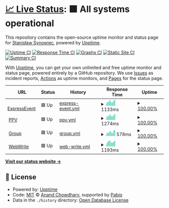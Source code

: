 # [📈 Live Status](https://ssynowiec.github.io/ExpressEvent-status): <!--live status--> **🟩 All systems operational**

This repository contains the open-source uptime monitor and status page for [Stanisław Synowiec](https://ssynowiec.github.io/ExpressEvent-status), powered by [Upptime](https://github.com/upptime/upptime).

[![Uptime CI](https://github.com/ssynowiec/ExpressEvent-status/workflows/Uptime%20CI/badge.svg)](https://github.com/ssynowiec/ExpressEvent-status/actions?query=workflow%3A%22Uptime+CI%22)
[![Response Time CI](https://github.com/ssynowiec/ExpressEvent-status/workflows/Response%20Time%20CI/badge.svg)](https://github.com/ssynowiec/ExpressEvent-status/actions?query=workflow%3A%22Response+Time+CI%22)
[![Graphs CI](https://github.com/ssynowiec/ExpressEvent-status/workflows/Graphs%20CI/badge.svg)](https://github.com/ssynowiec/ExpressEvent-status/actions?query=workflow%3A%22Graphs+CI%22)
[![Static Site CI](https://github.com/ssynowiec/ExpressEvent-status/workflows/Static%20Site%20CI/badge.svg)](https://github.com/ssynowiec/ExpressEvent-status/actions?query=workflow%3A%22Static+Site+CI%22)
[![Summary CI](https://github.com/ssynowiec/ExpressEvent-status/workflows/Summary%20CI/badge.svg)](https://github.com/ssynowiec/ExpressEvent-status/actions?query=workflow%3A%22Summary+CI%22)

With [Upptime](https://upptime.js.org), you can get your own unlimited and free uptime monitor and status page, powered entirely by a GitHub repository. We use [Issues](https://github.com/ssynowiec/ExpressEvent-status/issues) as incident reports, [Actions](https://github.com/ssynowiec/ExpressEvent-status/actions) as uptime monitors, and [Pages](https://ssynowiec.github.io/ExpressEvent-status) for the status page.

<!--start: status pages-->
<!-- This summary is generated by Upptime (https://github.com/upptime/upptime) -->
<!-- Do not edit this manually, your changes will be overwritten -->
<!-- prettier-ignore -->
| URL | Status | History | Response Time | Uptime |
| --- | ------ | ------- | ------------- | ------ |
| <img alt="" src="https://icons.duckduckgo.com/ip3/express-event.pl.ico" height="13"> [ExpressEvent](https://express-event.pl) | 🟩 Up | [express-event.yml](https://github.com/ssynowiec/ExpressEvent-status/commits/HEAD/history/express-event.yml) | <details><summary><img alt="Response time graph" src="./graphs/express-event/response-time-week.png" height="20"> 1133ms</summary><br><a href="https://demo-status.ssynowiec.pl/history/express-event"><img alt="Response time 1134" src="https://img.shields.io/endpoint?url=https%3A%2F%2Fraw.githubusercontent.com%2Fssynowiec%2FExpressEvent-status%2FHEAD%2Fapi%2Fexpress-event%2Fresponse-time.json"></a><br><a href="https://demo-status.ssynowiec.pl/history/express-event"><img alt="24-hour response time 1533" src="https://img.shields.io/endpoint?url=https%3A%2F%2Fraw.githubusercontent.com%2Fssynowiec%2FExpressEvent-status%2FHEAD%2Fapi%2Fexpress-event%2Fresponse-time-day.json"></a><br><a href="https://demo-status.ssynowiec.pl/history/express-event"><img alt="7-day response time 1133" src="https://img.shields.io/endpoint?url=https%3A%2F%2Fraw.githubusercontent.com%2Fssynowiec%2FExpressEvent-status%2FHEAD%2Fapi%2Fexpress-event%2Fresponse-time-week.json"></a><br><a href="https://demo-status.ssynowiec.pl/history/express-event"><img alt="30-day response time 1144" src="https://img.shields.io/endpoint?url=https%3A%2F%2Fraw.githubusercontent.com%2Fssynowiec%2FExpressEvent-status%2FHEAD%2Fapi%2Fexpress-event%2Fresponse-time-month.json"></a><br><a href="https://demo-status.ssynowiec.pl/history/express-event"><img alt="1-year response time 1134" src="https://img.shields.io/endpoint?url=https%3A%2F%2Fraw.githubusercontent.com%2Fssynowiec%2FExpressEvent-status%2FHEAD%2Fapi%2Fexpress-event%2Fresponse-time-year.json"></a></details> | <details><summary><a href="https://demo-status.ssynowiec.pl/history/express-event">100.00%</a></summary><a href="https://demo-status.ssynowiec.pl/history/express-event"><img alt="All-time uptime 99.98%" src="https://img.shields.io/endpoint?url=https%3A%2F%2Fraw.githubusercontent.com%2Fssynowiec%2FExpressEvent-status%2FHEAD%2Fapi%2Fexpress-event%2Fuptime.json"></a><br><a href="https://demo-status.ssynowiec.pl/history/express-event"><img alt="24-hour uptime 100.00%" src="https://img.shields.io/endpoint?url=https%3A%2F%2Fraw.githubusercontent.com%2Fssynowiec%2FExpressEvent-status%2FHEAD%2Fapi%2Fexpress-event%2Fuptime-day.json"></a><br><a href="https://demo-status.ssynowiec.pl/history/express-event"><img alt="7-day uptime 100.00%" src="https://img.shields.io/endpoint?url=https%3A%2F%2Fraw.githubusercontent.com%2Fssynowiec%2FExpressEvent-status%2FHEAD%2Fapi%2Fexpress-event%2Fuptime-week.json"></a><br><a href="https://demo-status.ssynowiec.pl/history/express-event"><img alt="30-day uptime 99.96%" src="https://img.shields.io/endpoint?url=https%3A%2F%2Fraw.githubusercontent.com%2Fssynowiec%2FExpressEvent-status%2FHEAD%2Fapi%2Fexpress-event%2Fuptime-month.json"></a><br><a href="https://demo-status.ssynowiec.pl/history/express-event"><img alt="1-year uptime 99.98%" src="https://img.shields.io/endpoint?url=https%3A%2F%2Fraw.githubusercontent.com%2Fssynowiec%2FExpressEvent-status%2FHEAD%2Fapi%2Fexpress-event%2Fuptime-year.json"></a></details>
| <img alt="" src="https://icons.duckduckgo.com/ip3/ppv.express-event.pl.ico" height="13"> [PPV](https://ppv.express-event.pl) | 🟩 Up | [ppv.yml](https://github.com/ssynowiec/ExpressEvent-status/commits/HEAD/history/ppv.yml) | <details><summary><img alt="Response time graph" src="./graphs/ppv/response-time-week.png" height="20"> 1274ms</summary><br><a href="https://demo-status.ssynowiec.pl/history/ppv"><img alt="Response time 1360" src="https://img.shields.io/endpoint?url=https%3A%2F%2Fraw.githubusercontent.com%2Fssynowiec%2FExpressEvent-status%2FHEAD%2Fapi%2Fppv%2Fresponse-time.json"></a><br><a href="https://demo-status.ssynowiec.pl/history/ppv"><img alt="24-hour response time 1702" src="https://img.shields.io/endpoint?url=https%3A%2F%2Fraw.githubusercontent.com%2Fssynowiec%2FExpressEvent-status%2FHEAD%2Fapi%2Fppv%2Fresponse-time-day.json"></a><br><a href="https://demo-status.ssynowiec.pl/history/ppv"><img alt="7-day response time 1274" src="https://img.shields.io/endpoint?url=https%3A%2F%2Fraw.githubusercontent.com%2Fssynowiec%2FExpressEvent-status%2FHEAD%2Fapi%2Fppv%2Fresponse-time-week.json"></a><br><a href="https://demo-status.ssynowiec.pl/history/ppv"><img alt="30-day response time 1358" src="https://img.shields.io/endpoint?url=https%3A%2F%2Fraw.githubusercontent.com%2Fssynowiec%2FExpressEvent-status%2FHEAD%2Fapi%2Fppv%2Fresponse-time-month.json"></a><br><a href="https://demo-status.ssynowiec.pl/history/ppv"><img alt="1-year response time 1360" src="https://img.shields.io/endpoint?url=https%3A%2F%2Fraw.githubusercontent.com%2Fssynowiec%2FExpressEvent-status%2FHEAD%2Fapi%2Fppv%2Fresponse-time-year.json"></a></details> | <details><summary><a href="https://demo-status.ssynowiec.pl/history/ppv">100.00%</a></summary><a href="https://demo-status.ssynowiec.pl/history/ppv"><img alt="All-time uptime 100.00%" src="https://img.shields.io/endpoint?url=https%3A%2F%2Fraw.githubusercontent.com%2Fssynowiec%2FExpressEvent-status%2FHEAD%2Fapi%2Fppv%2Fuptime.json"></a><br><a href="https://demo-status.ssynowiec.pl/history/ppv"><img alt="24-hour uptime 100.00%" src="https://img.shields.io/endpoint?url=https%3A%2F%2Fraw.githubusercontent.com%2Fssynowiec%2FExpressEvent-status%2FHEAD%2Fapi%2Fppv%2Fuptime-day.json"></a><br><a href="https://demo-status.ssynowiec.pl/history/ppv"><img alt="7-day uptime 100.00%" src="https://img.shields.io/endpoint?url=https%3A%2F%2Fraw.githubusercontent.com%2Fssynowiec%2FExpressEvent-status%2FHEAD%2Fapi%2Fppv%2Fuptime-week.json"></a><br><a href="https://demo-status.ssynowiec.pl/history/ppv"><img alt="30-day uptime 100.00%" src="https://img.shields.io/endpoint?url=https%3A%2F%2Fraw.githubusercontent.com%2Fssynowiec%2FExpressEvent-status%2FHEAD%2Fapi%2Fppv%2Fuptime-month.json"></a><br><a href="https://demo-status.ssynowiec.pl/history/ppv"><img alt="1-year uptime 100.00%" src="https://img.shields.io/endpoint?url=https%3A%2F%2Fraw.githubusercontent.com%2Fssynowiec%2FExpressEvent-status%2FHEAD%2Fapi%2Fppv%2Fuptime-year.json"></a></details>
| <img alt="" src="https://icons.duckduckgo.com/ip3/group.express-event.pl.ico" height="13"> [Group](https://group.express-event.pl) | 🟩 Up | [group.yml](https://github.com/ssynowiec/ExpressEvent-status/commits/HEAD/history/group.yml) | <details><summary><img alt="Response time graph" src="./graphs/group/response-time-week.png" height="20"> 578ms</summary><br><a href="https://demo-status.ssynowiec.pl/history/group"><img alt="Response time 581" src="https://img.shields.io/endpoint?url=https%3A%2F%2Fraw.githubusercontent.com%2Fssynowiec%2FExpressEvent-status%2FHEAD%2Fapi%2Fgroup%2Fresponse-time.json"></a><br><a href="https://demo-status.ssynowiec.pl/history/group"><img alt="24-hour response time 733" src="https://img.shields.io/endpoint?url=https%3A%2F%2Fraw.githubusercontent.com%2Fssynowiec%2FExpressEvent-status%2FHEAD%2Fapi%2Fgroup%2Fresponse-time-day.json"></a><br><a href="https://demo-status.ssynowiec.pl/history/group"><img alt="7-day response time 578" src="https://img.shields.io/endpoint?url=https%3A%2F%2Fraw.githubusercontent.com%2Fssynowiec%2FExpressEvent-status%2FHEAD%2Fapi%2Fgroup%2Fresponse-time-week.json"></a><br><a href="https://demo-status.ssynowiec.pl/history/group"><img alt="30-day response time 589" src="https://img.shields.io/endpoint?url=https%3A%2F%2Fraw.githubusercontent.com%2Fssynowiec%2FExpressEvent-status%2FHEAD%2Fapi%2Fgroup%2Fresponse-time-month.json"></a><br><a href="https://demo-status.ssynowiec.pl/history/group"><img alt="1-year response time 581" src="https://img.shields.io/endpoint?url=https%3A%2F%2Fraw.githubusercontent.com%2Fssynowiec%2FExpressEvent-status%2FHEAD%2Fapi%2Fgroup%2Fresponse-time-year.json"></a></details> | <details><summary><a href="https://demo-status.ssynowiec.pl/history/group">100.00%</a></summary><a href="https://demo-status.ssynowiec.pl/history/group"><img alt="All-time uptime 100.00%" src="https://img.shields.io/endpoint?url=https%3A%2F%2Fraw.githubusercontent.com%2Fssynowiec%2FExpressEvent-status%2FHEAD%2Fapi%2Fgroup%2Fuptime.json"></a><br><a href="https://demo-status.ssynowiec.pl/history/group"><img alt="24-hour uptime 100.00%" src="https://img.shields.io/endpoint?url=https%3A%2F%2Fraw.githubusercontent.com%2Fssynowiec%2FExpressEvent-status%2FHEAD%2Fapi%2Fgroup%2Fuptime-day.json"></a><br><a href="https://demo-status.ssynowiec.pl/history/group"><img alt="7-day uptime 100.00%" src="https://img.shields.io/endpoint?url=https%3A%2F%2Fraw.githubusercontent.com%2Fssynowiec%2FExpressEvent-status%2FHEAD%2Fapi%2Fgroup%2Fuptime-week.json"></a><br><a href="https://demo-status.ssynowiec.pl/history/group"><img alt="30-day uptime 100.00%" src="https://img.shields.io/endpoint?url=https%3A%2F%2Fraw.githubusercontent.com%2Fssynowiec%2FExpressEvent-status%2FHEAD%2Fapi%2Fgroup%2Fuptime-month.json"></a><br><a href="https://demo-status.ssynowiec.pl/history/group"><img alt="1-year uptime 100.00%" src="https://img.shields.io/endpoint?url=https%3A%2F%2Fraw.githubusercontent.com%2Fssynowiec%2FExpressEvent-status%2FHEAD%2Fapi%2Fgroup%2Fuptime-year.json"></a></details>
| <img alt="" src="https://icons.duckduckgo.com/ip3/webwrite.pl.ico" height="13"> [WebWrite](https://webwrite.pl) | 🟩 Up | [web-write.yml](https://github.com/ssynowiec/ExpressEvent-status/commits/HEAD/history/web-write.yml) | <details><summary><img alt="Response time graph" src="./graphs/web-write/response-time-week.png" height="20"> 1193ms</summary><br><a href="https://demo-status.ssynowiec.pl/history/web-write"><img alt="Response time 1091" src="https://img.shields.io/endpoint?url=https%3A%2F%2Fraw.githubusercontent.com%2Fssynowiec%2FExpressEvent-status%2FHEAD%2Fapi%2Fweb-write%2Fresponse-time.json"></a><br><a href="https://demo-status.ssynowiec.pl/history/web-write"><img alt="24-hour response time 1521" src="https://img.shields.io/endpoint?url=https%3A%2F%2Fraw.githubusercontent.com%2Fssynowiec%2FExpressEvent-status%2FHEAD%2Fapi%2Fweb-write%2Fresponse-time-day.json"></a><br><a href="https://demo-status.ssynowiec.pl/history/web-write"><img alt="7-day response time 1193" src="https://img.shields.io/endpoint?url=https%3A%2F%2Fraw.githubusercontent.com%2Fssynowiec%2FExpressEvent-status%2FHEAD%2Fapi%2Fweb-write%2Fresponse-time-week.json"></a><br><a href="https://demo-status.ssynowiec.pl/history/web-write"><img alt="30-day response time 1120" src="https://img.shields.io/endpoint?url=https%3A%2F%2Fraw.githubusercontent.com%2Fssynowiec%2FExpressEvent-status%2FHEAD%2Fapi%2Fweb-write%2Fresponse-time-month.json"></a><br><a href="https://demo-status.ssynowiec.pl/history/web-write"><img alt="1-year response time 1091" src="https://img.shields.io/endpoint?url=https%3A%2F%2Fraw.githubusercontent.com%2Fssynowiec%2FExpressEvent-status%2FHEAD%2Fapi%2Fweb-write%2Fresponse-time-year.json"></a></details> | <details><summary><a href="https://demo-status.ssynowiec.pl/history/web-write">100.00%</a></summary><a href="https://demo-status.ssynowiec.pl/history/web-write"><img alt="All-time uptime 100.00%" src="https://img.shields.io/endpoint?url=https%3A%2F%2Fraw.githubusercontent.com%2Fssynowiec%2FExpressEvent-status%2FHEAD%2Fapi%2Fweb-write%2Fuptime.json"></a><br><a href="https://demo-status.ssynowiec.pl/history/web-write"><img alt="24-hour uptime 100.00%" src="https://img.shields.io/endpoint?url=https%3A%2F%2Fraw.githubusercontent.com%2Fssynowiec%2FExpressEvent-status%2FHEAD%2Fapi%2Fweb-write%2Fuptime-day.json"></a><br><a href="https://demo-status.ssynowiec.pl/history/web-write"><img alt="7-day uptime 100.00%" src="https://img.shields.io/endpoint?url=https%3A%2F%2Fraw.githubusercontent.com%2Fssynowiec%2FExpressEvent-status%2FHEAD%2Fapi%2Fweb-write%2Fuptime-week.json"></a><br><a href="https://demo-status.ssynowiec.pl/history/web-write"><img alt="30-day uptime 100.00%" src="https://img.shields.io/endpoint?url=https%3A%2F%2Fraw.githubusercontent.com%2Fssynowiec%2FExpressEvent-status%2FHEAD%2Fapi%2Fweb-write%2Fuptime-month.json"></a><br><a href="https://demo-status.ssynowiec.pl/history/web-write"><img alt="1-year uptime 100.00%" src="https://img.shields.io/endpoint?url=https%3A%2F%2Fraw.githubusercontent.com%2Fssynowiec%2FExpressEvent-status%2FHEAD%2Fapi%2Fweb-write%2Fuptime-year.json"></a></details>

<!--end: status pages-->

[**Visit our status website →**](https://ssynowiec.github.io/ExpressEvent-status)

## 📄 License

- Powered by: [Upptime](https://github.com/upptime/upptime)
- Code: [MIT](./LICENSE) © [Anand Chowdhary](https://anandchowdhary.com), supported by [Pabio](https://pabio.com)
- Data in the `./history` directory: [Open Database License](https://opendatacommons.org/licenses/odbl/1-0/)
